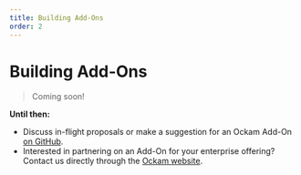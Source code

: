 ```yaml
---
title: Building Add-Ons
order: 2
---
```


# Building Add-Ons

> Coming soon!

**Until then:**

- Discuss in-flight proposals or make a suggestion for an Ockam Add-On 
[on GitHub](https://github.com/ockam-network/ockam/discussions/624).
- Interested in partnering on an Add-On for your enterprise offering? Contact us directly through the 
[Ockam website](https://ockam.io).